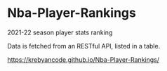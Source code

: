 # Nba-Player-Rankings
2021-22 season player stats ranking

Data is fetched from an RESTful API, listed in a table.

https://krebyancode.github.io/Nba-Player-Rankings/
